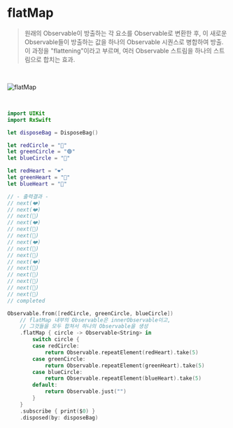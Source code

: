 flatMap
=======

> 원래의 Observable이 방출하는 각 요소를 Observable로 변환한 후, 이 새로운 Observable들이 방출하는 값을 하나의 Observable 시퀀스로 병합하여 방출.  
> 이 과정을 "flattening"이라고 부르며, 여러 Observable 스트림을 하나의 스트림으로 합치는 효과.  

&nbsp;

![flatMap](https://github.com/user-attachments/assets/85c289d8-f93c-4a4b-8f66-e5d3f564cbd2)

&nbsp;

```swift
import UIKit
import RxSwift

let disposeBag = DisposeBag()

let redCircle = "🔴"
let greenCircle = "🟢"
let blueCircle = "🔵"

let redHeart = "❤️"
let greenHeart = "💚"
let blueHeart = "💙"

// - 출력결과 -
// next(❤️)
// next(❤️)
// next(💚)
// next(❤️)
// next(💚)
// next(💙)
// next(❤️)
// next(💚)
// next(💙)
// next(❤️)
// next(💚)
// next(💙)
// next(💚)
// next(💙)
// next(💙)
// completed

Observable.from([redCircle, greenCircle, blueCircle])
    // flatMap 내부의 Observable은 innerObservable이고,
    // 그것들을 모두 합쳐서 하나의 Observable을 생성
    .flatMap { circle -> Observable<String> in
        switch circle {
        case redCircle:
            return Observable.repeatElement(redHeart).take(5)
        case greenCircle:
            return Observable.repeatElement(greenHeart).take(5)
        case blueCircle:
            return Observable.repeatElement(blueHeart).take(5)
        default:
            return Observable.just("")
        }
    }
    .subscribe { print($0) }
    .disposed(by: disposeBag)
```
